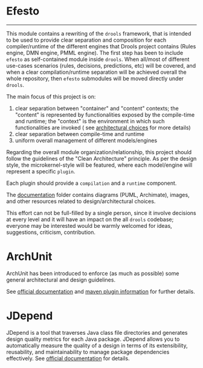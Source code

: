 # Efesto
-------------------------

This module contains a rewriting of the `drools` framework, that is intended to be used to provide clear separation and composition for each compiler/runtime of the different engines that Drools project contains (Rules engine, DMN engine, PMML engine).
The first step has been to include `efesto` as self-contained module inside `drools`. When all/most of different use-cases scenarios (rules, decisions, predictions, etc) will be covered, and when a clear compilation/runtime separation will be achieved overall the whole repository, then `efesto` submodules will be moved directly under `drools`.


The main focus of this project is on:

1. clear separation between "container" and "content" contexts; the "content" is represented by functionalities exposed
   by the compile-time and runtime; the "context" is the environment in which such functionalities are invoked (
   see [architectural choices](https://docs.google.com/document/d/1n9rKcMh0qnP7R4DUb3xqanFZcN0q7SL8aBRoAdQDSH0) for more
   details)
2. clear separation between compile-time and runtime
3. uniform overall management of different models/engines

Regarding the overall module organization/relationship, this project should follow the guidelines of the "Clean
Architecture" principle.
As per the design style, the microkernel-style will be featured, where each model/engine will represent a
specific `plugin`.

Each plugin should provide a `compilation` and a `runtime` component.

The [documentation](./documentation) folder contains diagrams (PUML, Archimate), images, and other resources related to
design/architectural choices.

This effort can not be full-filled by a single person, since it involve decisions at every level and it will have an
impact on the all `drools` codebase; everyone may be interested would be warmly welcomed for ideas, suggestions,
criticism, contribution.


ArchUnit
========
ArchUnit has been introduced to enforce (as much as possible) some general architectural and design guidelines.

See [official documentation](https://www.archunit.org/userguide/html/000_Index.html) and [maven plugin information](https://github.com/societe-generale/arch-unit-maven-plugin) for further details.

JDepend
=======
JDepend is a tool that traverses Java class file directories and generates design quality metrics for each Java package. JDepend allows you to automatically measure the quality of a design in terms of its extensibility, reusability, and maintainability to manage package dependencies effectively.
See [official documentation](http://clarkware.com/software/JDepend.html">http://clarkware.com/software/JDepend.html)
for details.






